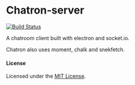 # Chatron-server

 [![Build Status](https://travis-ci.org/robflop/chatron-client.svg?branch=master)](https://travis-ci.org/robflop/chatron-client)

A chatroom client built with electron and socket.io.

Chatron also uses moment, chalk and snekfetch.

#### License

Licensed under the [MIT License](https://github.com/robflop/chatron-client/blob/master/LICENSE.md).